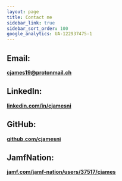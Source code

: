 ```yaml
---
layout: page
title: Contact me
sidebar_link: true
sidebar_sort_order: 100
google_analytics: UA-122937475-1
---
```


## Email: ##
[**cjames19@protonmail.ch**](mailto:cjames19@protonmail.ch)

## LinkedIn: ##
[**linkedin.com/in/cjamesni**](https://linkedin.com/in/cjamesni)

## GitHub: ##
[**github.com/cjamesni**](https://github.com/cjamesni)

## JamfNation: ##
[**jamf.com/jamf-nation/users/37517/cjames**](https://www.jamf.com/jamf-nation/users/37517/cjames)

